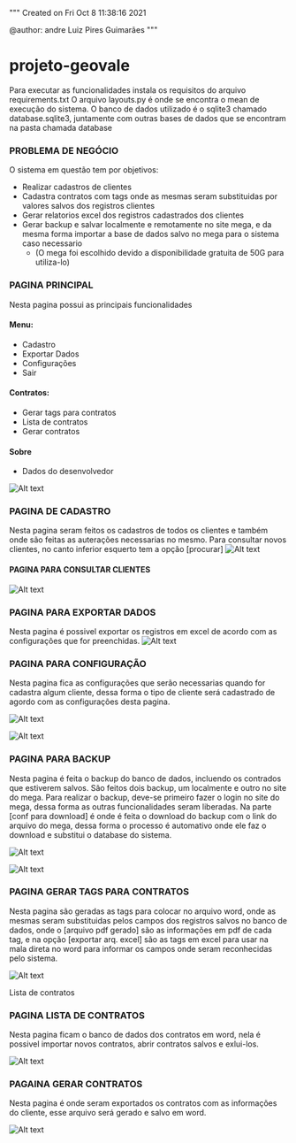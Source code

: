 """
Created on Fri Oct  8 11:38:16 2021

@author: andre Luiz Pires Guimarães
"""

# projeto-geovale

Para executar as funcionalidades instala os requisitos do arquivo requirements.txt
O arquivo layouts.py é onde se encontra o mean de execução do sistema.
O banco de dados utilizado é o sqlite3 chamado database.sqlite3, juntamente com outras bases de dados que se encontram na pasta chamada database

### PROBLEMA DE NEGÓCIO
O sistema em questão tem por objetivos:
  * Realizar cadastros de clientes
  * Cadastra contratos com tags onde as mesmas seram substituidas por valores salvos dos registros clientes
  * Gerar relatorios excel dos registros cadastrados dos clientes
  * Gerar backup e salvar localmente e remotamente no site mega, e da mesma forma importar a base de dados salvo no mega para o sistema caso necessario
    * (O mega foi escolhido devido a disponibilidade gratuita de 50G para utiliza-lo)
    
### PAGINA PRINCIPAL
Nesta pagina possui as principais funcionalidades 
#### Menu:
 * Cadastro
 * Exportar Dados
 * Configurações
 * Sair
#### Contratos:
 * Gerar tags para contratos
 * Lista de contratos
 * Gerar contratos
#### Sobre
 * Dados do desenvolvedor

![Alt text](image_system/pagina_principal.PNG?raw=true "pagina_principal")

### PAGINA DE CADASTRO
Nesta pagina seram feitos os cadastros de todos os clientes
e também onde são feitas as auterações necessarias no mesmo. Para consultar novos clientes, no canto inferior esquerto tem a opção [procurar]
![Alt text](image_system/cadastro.PNG?raw=true "cadastro")

#### PAGINA PARA CONSULTAR CLIENTES
![Alt text](image_system/clientes.PNG?raw=true "clientes")

### PAGINA PARA EXPORTAR DADOS
Nesta pagina é possivel exportar os registros em excel de acordo com as configurações que for preenchidas. 
![Alt text](image_system/exportar_dados.PNG?raw=true "exportar_dados")

### PAGINA PARA CONFIGURAÇÃO
Nesta pagina fica as configurações que serão necessarias quando for cadastra algum cliente, dessa forma o tipo de cliente será cadastrado de agordo com as configurações desta pagina.

![Alt text](image_system/configurações_basicas.PNG?raw=true "configurações_basicas")

![Alt text](image_system/configurações_basicas_projeto.PNG?raw=true "configurações_basicas_projeto")

### PAGINA PARA BACKUP
Nesta pagina é feita o backup do banco de dados, incluendo os contrados que estiverem salvos. São feitos dois backup, um localmente e outro no site do mega.
Para realizar o backup, deve-se primeiro fazer o login no site do mega, dessa forma as outras funcionalidades seram liberadas. Na parte [conf para download] é onde é feita o download do backup com o link do arquivo do mega, dessa forma o processo é automativo onde ele faz o download e substitui o database do sistema.

![Alt text](image_system/realizar_backup.PNG?raw=true "realizar_backup")

![Alt text](image_system/realizar_download_backup.png?raw=true "realizar_download_backup")

### PAGINA GERAR TAGS PARA CONTRATOS
Nesta pagina são geradas as tags para colocar no arquivo word, onde as mesmas seram substituidas pelos campos dos registros salvos no banco de dados,
onde o [arquivo pdf gerado] são as informações em pdf de cada tag, e na opção [exportar arq. excel] são as tags em excel para usar na mala direta no word para informar os campos onde seram reconhecidas pelo sistema.

![Alt text](image_system/gerar_tags.PNG?raw=true "gerar_tags")

Lista de contratos

### PAGINA LISTA DE CONTRATOS
Nesta pagina ficam o banco de dados dos contratos em word, nela é possivel importar novos contratos, abrir contratos salvos e exlui-los.

![Alt text](image_system/importar_contratos.PNG?raw=true "importar_contratos")

### PAGAINA GERAR CONTRATOS 
Nesta pagina é onde seram exportados os contratos com as informações do cliente, esse arquivo será gerado e salvo em word.

![Alt text](image_system/gerar_contratos.PNG?raw=true "gerar_contratos")






